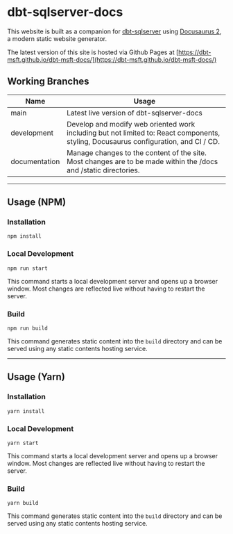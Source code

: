 # dbt-sqlserver-docs

This website is built as a companion for [dbt-sqlserver](https://github.com/dbt-msft/dbt-sqlserver) using [Docusaurus 2](https://docusaurus.io/), a modern static website generator.

The latest version of this site is hosted via Github Pages at [https://dbt-msft.github.io/dbt-msft-docs/](https://dbt-msft.github.io/dbt-msft-docs/)

## Working Branches
Name | Usage
--- | ---
main | Latest live version of dbt-sqlserver-docs
development | Develop and modify web oriented work including but not limited to: React components, styling, Docusaurus configuration, and CI / CD.
documentation | Manage changes to the content of the site. Most changes are to be made within the /docs and /static directories.



---



## Usage (NPM)

### Installation

```console
npm install
```

### Local Development
```console
npm run start
```

This command starts a local development server and opens up a browser window. Most changes are reflected live without having to restart the server.

### Build

```console
npm run build
```

This command generates static content into the `build` directory and can be served using any static contents hosting service.



---



## Usage (Yarn)

### Installation

```console
yarn install
```

### Local Development
```console
yarn start
```

This command starts a local development server and opens up a browser window. Most changes are reflected live without having to restart the server.

### Build

```console
yarn build
```

This command generates static content into the `build` directory and can be served using any static contents hosting service.
